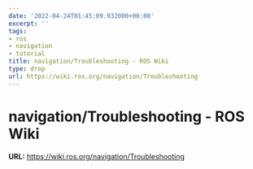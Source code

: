 ```yaml
---
date: '2022-04-24T01:45:09.932000+00:00'
excerpt: ''
tags:
- ros
- navigation
- tutorial
title: navigation/Troubleshooting - ROS Wiki
type: drop
url: https://wiki.ros.org/navigation/Troubleshooting
---
```


# navigation/Troubleshooting - ROS Wiki

**URL:** https://wiki.ros.org/navigation/Troubleshooting
